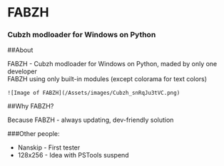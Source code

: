 # FABZH

### Cubzh modloader for Windows on Python

##About

FABZH - Cubzh modloader for Windows on Python, maded by only one developer  
FABZH using only built-in modules (except colorama for text colors)  

    ![Image of FABZH](/Assets/images/Cubzh_snRqJu3tVC.png)

##Why FABZH?

Because FABZH - always updating, dev-friendly solution

###Other people:

* Nanskip - First tester  
* 128x256 - Idea with PSTools suspend
